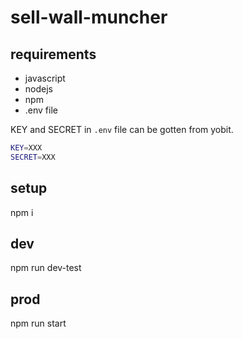 # sell-wall-muncher

## requirements

- javascript
- nodejs
- npm
- .env file

KEY and SECRET in `.env` file can be gotten from yobit.

```bash
KEY=XXX
SECRET=XXX
```

## setup

npm i 

## dev

npm run dev-test

## prod

npm run start